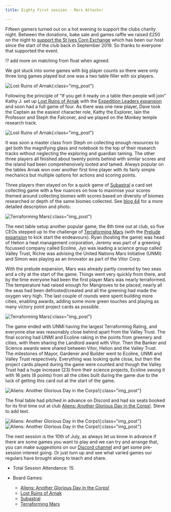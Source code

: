 ```yaml
---
title: Eighty First session - Mars Attacks!

---
```


Fifteen gamers turned out on a hot evening to support the clubs charity night. Between the donations, bake sale and games raffle we raised £250 on the night to [support the St Ives Corn Exchange][Fund] which has been our host since the start of the club back in September 2019. So thanks to everyone that supported the event. 

!? add more on matching from float when agreed. 

We got stuck into some games with big player counts so there were only three long games played but one was a two table filler with six players.

![Lost Ruins of Arnak](/images/posts/2024_06_26/Arnak01.jpg "Lost Ruins of Arnak"){:class="img_post"}

Following the principle of "If you get it ready on a table then people will join" Kathy J. set up [Lost Ruins of Arnak][LRA] with the [Expedition Leaders expansion][LRAEL] and soon had a full game of four. As there was one new player, Dave took the Captain as the easiest character role, Kathy the Explorer, Iain the Professor and Steph the Falconer, and we played on the Monkey temple research track.

![Lost Ruins of Arnak](/images/posts/2024_06_26/Arnak02.jpg "Lost Ruins of Arnak"){:class="img_post"}

It was soon a master class from Steph on collecting enough resources to get both the magnifying glass and notebook to the top of their research tracks without neglecting the exploring and guardian taming. The other three players all finished about twenty points behind with similar scores and the island had been comprehensively looted and tamed. Always popular on the tables Arnak won over another first time player with its fairly simple mechanics but multiple options for actions and scoring points.

Three players then stayed on for a quick game of [Subastral][SA] a card set collecting game with a few nuances on how to maximise your scores themed around collecting biomes with scores based on diversity of biomes researched or depth of the same biomes collected. See [blog 44][44] for a more detailed description and photo. 

![Terraforming Mars](/images/posts/2024_06_26/TerraformingMars01.jpg "Terraforming Mars"){:class="img_post"}

The next table setup another popular game, the 8th time out at club, so five CEOs stepped up to the challenge of [Terraforming Mars][TM] (with the [Prelude expansion][TMP] to kick start the endeavours). Ryan (hosting the game) was head of Helion a heat management corporation, Jeremy was part of a greening focussed company called Ecoline, Jyo was leading a science group called Valley Trust, Richie was advising the United Nations Mars Initiative (UNMI) and Simon was playing as an innovator as part of the Vitor Corp.

With the prelude expansion, Mars was already partly covered by two seas and a city at the start of the game. Things went very quickly from there, and by the time everyone had been the first player Mars was nearly terraformed. The temperature had raised enough for Mangroves to be placed, nearly all the seas had been defrosted/created and all the greening had made the oxygen very high. The last couple of rounds were spent building more cities, enabling awards, adding some more green touches and playing as many victory point project cards as possible.

![Terraforming Mars](/images/posts/2024_06_26/TerraformingMars02.jpg "Terraforming Mars"){:class="img_post"}

The game ended with UNMI having the largest Terraforming Rating, and everyone else was reasonably close behind apart from the Valley Trust. The final scoring had UNMI and Ecoline raking in the points from greenery and cities, with them sharing the Landlord award with Vitor. Then the Banker and Science awards were shared between Vitor, Helion and the Valley Trust. The milestones of Mayor, Gardener and Builder went to Ecoline, UNMI and Valley Trust respectively. Everything was looking quite close, but then the project cards played during the game were counted and though the Valley Trust had a huge increase (23) from their science projects, Ecoline swung it with 16 pets (8 points) from all the cities built during the game due to the luck of getting this card out at the start of the game.

![Aliens: Another Glorious Day in the Corps!](/images/posts/2024_06_26/Aliens01.jpg "Aliens: Another Glorious Day in the Corps!"){:class="img_post"}

The final table had pitched in advance on Discord and had six seats booked for its first time out at club [Aliens: Another Glorious Day in the Corps!][AGC].
Steve to add text.

![Aliens: Another Glorious Day in the Corps!](/images/posts/2024_06_26/Aliens02.jpg "Aliens: Another Glorious Day in the Corps!"){:class="img_post"}
![Aliens: Another Glorious Day in the Corps!](/images/posts/2024_06_26/Aliens03.jpg "Aliens: Another Glorious Day in the Corps!"){:class="img_post"}

The next session is the 10th of July, as always let us know in advance if there are some games you want to play and we can try and arrange that, you can make suggestions on our [Discord channel][Contact] and get some pre-session interest going. Or just turn up and see what varied games our regulars have brought along to teach and share.

* Total Session Attendance: 15
* Board Games:

	 * [Aliens: Another Glorious Day in the Corps!][AGC]
	 * [Lost Ruins of Arnak][LRA]
	 * [Subastral][SA]
	 * [Terraforming Mars][TM]

	
[44]: /2022/11/30/fortyfourth-session.html

[AGC]: {{site.data.BoardGameLinks.AliensAnotherGloriousDayInTheCorps.Link}}
[LRA]: {{site.data.BoardGameLinks.LostRuinsOfArnak.Link}}
[LRAEL]: {{site.data.BoardGameLinks.LostRuinsOfArnakExpeditionLeaders.Link}}
[SA]: {{site.data.BoardGameLinks.Subastral.Link}}
[TM]: {{site.data.BoardGameLinks.TerraformingMars.Link}}
[TMP]: {{site.data.BoardGameLinks.TerraformingMarsPrelude.Link}}

[Fund]: https://www.justgiving.com/crowdfunding/thecornexchange 

[Contact]: /Contact.html


